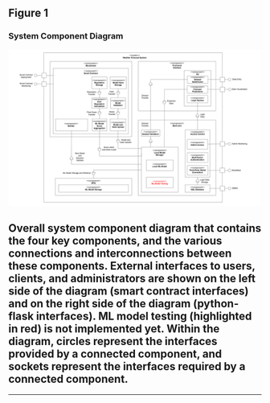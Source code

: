 ## Figure 1

### System Component Diagram
![System Component Diagram](ComponentDiagram.png)

Overall system component diagram that contains the four key components, and the various connections and interconnections between these components. External interfaces to users, clients, and administrators are shown on the left side of the diagram (smart contract interfaces) and on the right side of the diagram (python-flask interfaces). ML model testing (highlighted in red) is not implemented yet. Within the diagram, circles represent the interfaces provided by a connected component, and sockets represent the interfaces required by a connected component.
---


---
